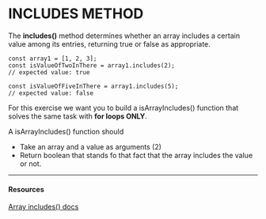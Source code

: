 # INCLUDES METHOD

The **includes()** method determines whether an array includes a certain value among its entries, returning true or false as appropriate.

```JS
const array1 = [1, 2, 3];
const isValueOfTwoInThere = array1.includes(2);
// expected value: true

const isValueOfFiveInThere = array1.includes(5);
// expected value: false
```

For this exercise we want you to build a isArrayIncludes() function that solves the same task with **for loops ONLY**.

A isArrayIncludes() function should
* Take an array and a value as arguments (2)
* Return boolean that stands fo that fact that the array includes the value or not.

---
#### Resources
[Array includes() docs](https://developer.mozilla.org/en-US/docs/Web/JavaScript/Reference/Global_Objects/Array/includes)
